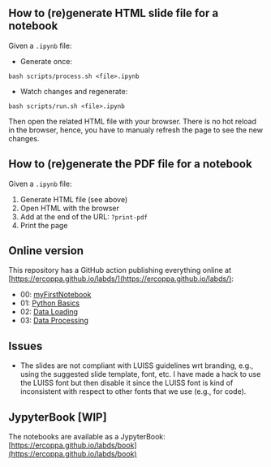 ## How to (re)generate HTML slide file for a notebook

Given a `.ipynb` file:
- Generate once:
```
bash scripts/process.sh <file>.ipynb
```
- Watch changes and regenerate:
```
bash scripts/run.sh <file>.ipynb
```

Then open the related HTML file with your browser. There is no hot reload in the browser, hence, you have to manualy refresh the page to see the new changes.

## How to (re)generate the PDF file for a notebook

Given a `.ipynb` file:
1. Generate HTML file (see above)
2. Open HTML with the browser
3. Add at the end of the URL: `?print-pdf`
4. Print the page

## Online version

This repository has a GitHub action publishing everything online at [https://ercoppa.github.io/labds/](https://ercoppa.github.io/labds/):
- 00: [myFirstNotebook](https://ercoppa.github.io/labds//book/00/00-myFirstNotebook.slides.html)
- 01: [Python Basics](https://ercoppa.github.io/labds/book/01/01-Python-Basics.slides.html)
- 02: [Data Loading](https://ercoppa.github.io/labds//book/02/02-Data-Laoding.slides.html)
- 03: [Data Processing](https://ercoppa.github.io/labds//book/03/03-Data-Processing.slides.html)

## Issues

- The slides are not compliant with LUISS guidelines wrt branding, e.g., using the suggested slide template, font, etc. I have made a hack to use the LUISS font but then disable it since the LUISS font is kind of inconsistent with respect to other fonts that we use (e.g., for code). 

## JypyterBook [WIP]

The notebooks are available as a JypyterBook: [https://ercoppa.github.io/labds/book](https://ercoppa.github.io/labds/book)